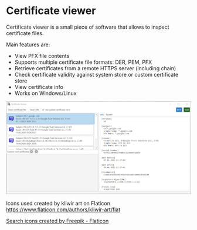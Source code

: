 
# Certificate viewer

Certificate viewer is a small piece of software that allows to inspect certificate files.

Main features are:
* View PFX file contents
* Supports multiple certificate file formats: DER, PEM, PFX
* Retrieve certificates from a remote HTTPS server (including chain)
* Check certificate validity against system store or custom certificate store
* View certificate info
* Works on Windows/Linux

![screenshot](/.github/screenshot.png?raw=true)



Icons used created by kliwir art on Flaticon https://www.flaticon.com/authors/kliwir-art/flat

<a href="https://www.flaticon.com/free-icons/search" title="search icons">Search icons created by Freepik - Flaticon</a>
